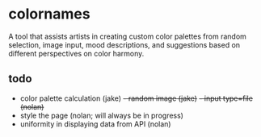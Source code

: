 # colornames

A tool that assists artists in creating custom color palettes from random selection, image input, mood descriptions, and suggestions based on different perspectives on color harmony.

## todo

- color palette calculation (jake)
  ~~- random image (jake)~~
  ~~- input type=file (nolan)~~
- style the page (nolan; will always be in progress)
- uniformity in displaying data from API (nolan)
